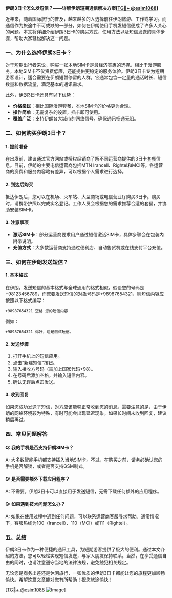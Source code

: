 **伊朗3日卡怎么发短信？——详解伊朗短期通信解决方案[[TG💪+ @esim1088](https://t.me/s/esim1088)]**

近年来，随着国际旅行的普及，越来越多的人选择前往伊朗旅游、工作或学习。而通信作为旅途中不可或缺的一部分，如何在伊朗使用手机发短信便成了许多人关心的问题。本文将详细介绍伊朗3日卡的购买方式、使用方法以及短信发送的具体步骤，帮助大家轻松解决这一问题。

### 一、为什么选择伊朗3日卡？

对于短期出行者来说，购买一张本地SIM卡是最经济实惠的选择。相比于漫游服务，本地SIM卡不仅资费低廉，还能提供更稳定的服务体验。伊朗3日卡专为短期游客设计，适合需要在伊朗短暂停留的人群。它通常包含一定量的通话时长、短信数量和数据流量，满足基本的通讯需求。

此外，伊朗3日卡还具有以下优势：
- **价格亲民**：相比国际漫游套餐，本地SIM卡的价格更为合理。
- **操作简单**：无需复杂的设置，插卡即可使用。
- **覆盖广泛**：支持伊朗各大城市的网络信号，确保通讯畅通无阻。

### 二、如何购买伊朗3日卡？

#### 1. 提前准备
在出发前，建议通过官方网站或授权经销商了解不同运营商提供的3日卡套餐信息。目前，伊朗的主要电信运营商包括MTN Irancell、Rightel和MCI等。各运营商的资费和服务内容略有差异，可以根据个人需求进行选择。

#### 2. 到达后购买
抵达伊朗后，您可以在机场、火车站、大型商场或电信营业厅购买3日卡。购买时，请携带护照以完成实名登记。工作人员会根据您的需求推荐合适的套餐，并协助安装SIM卡。

#### 3. 注意事项
- **激活SIM卡**：部分运营商要求用户通过短信激活SIM卡，具体步骤会在包装内附带说明。
- **充值方式**：大多数运营商支持通过便利店、自动售货机或在线支付平台充值。

### 三、如何在伊朗发送短信？

#### 1. 基本格式
在伊朗，发送短信的基本格式与全球通用的格式相似。假设您的号码是+98123456789，而您要发送短信的对象号码是+98987654321，则短信内容应按照以下格式编写：

```
+98987654321 空格 您的短信内容
```

例如：
```
+98987654321 你好，这是测试短信。
```

#### 2. 发送步骤
1. 打开手机上的短信应用。
2. 点击“新建短信”按钮。
3. 输入接收方号码（需加上国家代码+98）。
4. 在号码后添加空格，并输入短信内容。
5. 确认无误后点击发送。

#### 3. 收到回复
如果您成功发送了短信，对方应该能够正常收到您的消息。需要注意的是，由于伊朗的网络环境较为特殊，有时可能会出现延迟现象。如果长时间未收到回复，建议稍后再试。

### 四、常见问题解答

#### Q: 我的手机是否支持伊朗SIM卡？
A: 大多数智能手机都支持插入当地SIM卡。不过，在购买之前，请务必确认您的手机是否解锁，或者是否支持GSM制式。

#### Q: 是否需要额外下载应用程序？
A: 不需要。伊朗3日卡可以直接用于发送短信，无需下载任何额外的应用程序。

#### Q: 如果遇到技术问题怎么办？
A: 如果在使用过程中遇到任何问题，可以联系运营商客服寻求帮助。通常情况下，客服热线为100（Irancell）、110（MCI）或111（Rightel）。

### 五、总结

伊朗3日卡作为一种便捷的通讯工具，为短期游客提供了极大的便利。通过本文介绍的方法，您可以轻松实现短信发送，与家人朋友保持联系。当然，在享受通信自由的同时，也请注意遵守当地的法律法规，避免触犯相关规定。

无论您是商务出差还是休闲旅行，一张优质的伊朗3日卡都能让您的旅程更加顺畅愉快。希望这篇文章能对您有所帮助！祝您旅途愉快！

[[TG💪+ @esim1088](https://t.me/s/esim1088) ![Image](https://i.postimg.cc/4NQfJmqS/Snipaste-2025-05-13-00-14-12.png)]